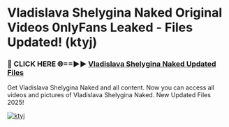 # Vladislava Shelygina Naked Original Videos 0nlyFans Leaked - Files Updated! (ktyj)

<h3>🔴 CLICK HERE 🌐==►► <a href="https://tinyurl.com/yckcrads" rel="nofollow">Vladislava Shelygina Naked Updated Files</a></h3>

Get Vladislava Shelygina Naked and all content. Now you can access all videos and pictures of Vladislava Shelygina Naked. New Updated Files 2025!

[![ktyj](https://i.imgur.com/hpKpOFt.gif)](https://tinyurl.com/yckcrads)
